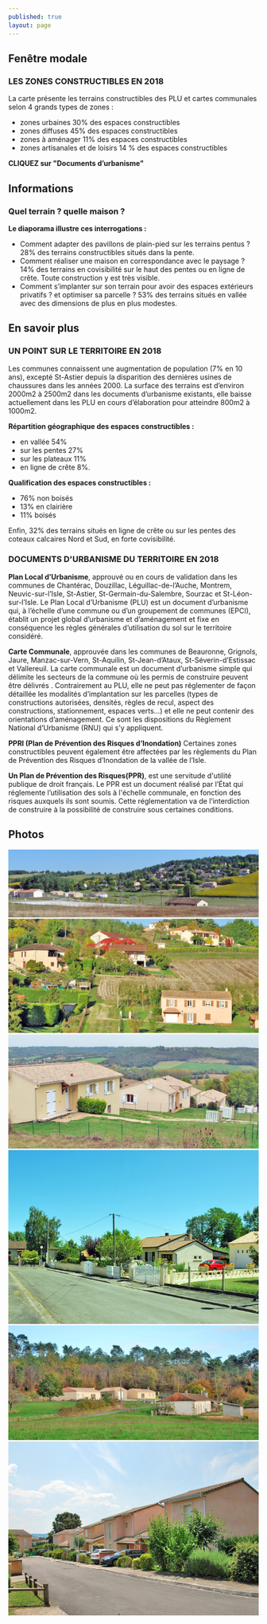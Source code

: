 ```yaml
---
published: true
layout: page
---
```



## Fenêtre modale

### LES ZONES CONSTRUCTIBLES EN 2018

La carte présente les terrains constructibles des PLU et cartes communales selon 4 grands types de zones :

- zones urbaines 30% des espaces constructibles
- zones diffuses 45% des espaces constructibles
- zones à aménager 11% des espaces constructibles
- zones artisanales et de loisirs 14 % des espaces constructibles

**CLIQUEZ sur "Documents d’urbanisme"**

## Informations

### Quel terrain ? quelle maison ?

**Le diaporama illustre ces interrogations :**

- Comment adapter des pavillons de plain-pied sur les terrains pentus ? 
28% des terrains constructibles situés dans la pente.
- Comment réaliser une maison en correspondance avec le paysage ?
14% des terrains en covisibilité sur le haut des pentes ou en ligne de crête. Toute construction y est très visible. 
- Comment s’implanter sur son terrain pour avoir des espaces extérieurs privatifs ? et optimiser sa parcelle ?
53%  des terrains situés en vallée avec des dimensions de plus en plus modestes.


## En savoir plus

### UN POINT SUR LE TERRITOIRE EN 2018

Les communes connaissent une augmentation de population (7% en 10 ans), excepté St-Astier depuis la disparition des dernières usines de chaussures dans les années 2000.
La surface des terrains est d’environ 2000m2 à 2500m2 dans les documents d’urbanisme existants, elle baisse actuellement dans les PLU en cours d’élaboration pour atteindre 800m2 à 1000m2.

**Répartition géographique des espaces constructibles :**

- en vallée 54%
- sur les pentes 27%
- sur les plateaux 11%
- en ligne de crête 8%.

**Qualification des espaces constructibles :**

- 76% non boisés
- 13% en clairière
- 11% boisés

Enfin, 32% des terrains situés en ligne de crête ou sur les pentes des coteaux calcaires Nord et Sud, en forte covisibilité.


### DOCUMENTS D'URBANISME DU TERRITOIRE EN 2018

**Plan Local d’Urbanisme**, approuvé ou en cours de validation dans les communes de Chantérac, Douzillac, Léguillac-de-l’Auche, Montrem, Neuvic-sur-l’Isle, St-Astier, St-Germain-du-Salembre, Sourzac et St-Léon-sur-l’Isle.
Le Plan Local d’Urbanisme (PLU) est un document d’urbanisme qui, à l’échelle d’une commune ou d’un groupement de communes (EPCI), établit un projet global d’urbanisme et d’aménagement et fixe en conséquence les règles générales d’utilisation du sol sur le territoire considéré.

**Carte Communale**, approuvée dans les communes de Beauronne, Grignols, Jaure, Manzac-sur-Vern, St-Aquilin, St-Jean-d’Ataux, St-Séverin-d’Estissac et Vallereuil.
La carte communale est un document d’urbanisme simple qui délimite les secteurs de la commune où les permis de construire peuvent être délivrés .
Contrairement au PLU, elle ne peut pas réglementer de façon détaillée les modalités d’implantation sur les parcelles (types de constructions autorisées, densités, règles de recul, aspect des constructions, stationnement, espaces verts…) et elle ne peut contenir des orientations d’aménagement. Ce sont les dispositions du Règlement National d’Urbanisme (RNU) qui s’y appliquent.

**PPRI (Plan de Prévention des Risques d’Inondation)**
Certaines zones constructibles peuvent également être affectées par les règlements du Plan de Prévention des Risques d’Inondation de la vallée de l’Isle.

**Un Plan de Prévention des Risques(PPR)**, est une servitude d'utilité publique de droit français.
Le PPR est un document réalisé par l’État qui réglemente l’utilisation des sols à l'échelle communale, en fonction des risques auxquels ils sont soumis. Cette réglementation va de l’interdiction de construire à la possibilité de construire sous certaines conditions.

## Photos

![Implantation dans la plaine ou dans la pente ?](data/images/1/urbanisme/1_urbanisme_1.jpg)
![Terrain pentu : adaptation nécessaire à la pente](data/images/1/urbanisme/1_urbanisme_2.jpg)
![Vision de loin : attention covisibilité](data/images/1/urbanisme/1_urbanisme_3.jpg)
![Maisons individuelles sur petit terrain en lotissement](data/images/1/urbanisme/1_urbanisme_4.jpg)
![Zone diffuse : dialogue neuf ancien](/data/images/1/urbanisme/1_urbanisme_5.jpg)
![Zone urbaine : maisons accolées, création de rue](/data/images/1/urbanisme/1_urbanisme_6.jpg)
